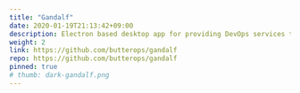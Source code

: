 ```yaml
---
title: "Gandalf"
date: 2020-01-19T21:13:42+09:00
description: Electron based desktop app for providing DevOps services to associates. This one app provides automation to host machine, the development vm sitting on host and any service containers that is running on the development vm.
weight: 2
link: https://github.com/butterops/gandalf
repo: https://github.com/butterops/gandalf
pinned: true
# thumb: dark-gandalf.png
---
```


